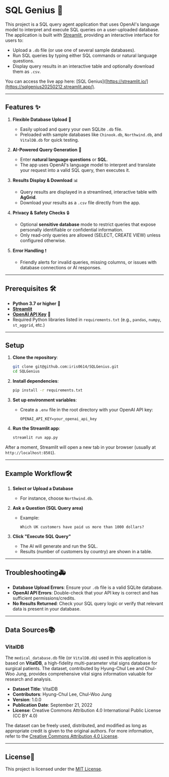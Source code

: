 # SQL Genius 🚀

This project is a SQL query agent application that uses OpenAI's language model to interpret and execute SQL queries on a user-uploaded database. The application is built with [Streamlit](https://streamlit.io/), providing an interactive interface for users to:

- Upload a `.db` file (or use one of several sample databases).  
- Run SQL queries by typing either SQL commands or natural language questions.  
- Display query results in an interactive table and optionally download them as `.csv`.
  
You can access the live app here: [SQL Genius]([https://streamlit.io/](https://sqlgenius20250212.streamlit.app/).

---

## Features ✨

1. **Flexible Database Upload** 📂  
   - Easily upload and query your own SQLite `.db` file.  
   - Preloaded with sample databases like `Chinook.db`, `Northwind.db`, and `VitalDB.db` for quick testing.

2. **AI-Powered Query Generation** 🤖  
   - Enter **natural language questions** or **SQL**.  
   - The app uses OpenAI's language model to interpret and translate your request into a valid SQL query, then executes it.

3. **Results Display & Download** 📊  
   - Query results are displayed in a streamlined, interactive table with **AgGrid**.  
   - Download your results as a `.csv` file directly from the app.

4. **Privacy & Safety Checks** 🔒  
   - Optional **sensitive database** mode to restrict queries that expose personally identifiable or confidential information.  
   - Only read-only queries are allowed (SELECT, CREATE VIEW) unless configured otherwise.

5. **Error Handling** ❗  
   - Friendly alerts for invalid queries, missing columns, or issues with database connections or AI responses.

---

## Prerequisites 🛠️

- **Python 3.7 or higher** 🐍  
- **[Streamlit](https://streamlit.io/)**  
- **[OpenAI API Key](https://platform.openai.com/account/api-keys)** 🔑  
- Required Python libraries listed in `requirements.txt` (e.g., `pandas`, `numpy`, `st_aggrid`, etc.)

---

## Setup

1. **Clone the repository**:
   ```bash
   git clone git@github.com:iris0614/SQLGenius.git
   cd SQLGenius
   ```

2. **Install dependencies**:
   ```bash
   pip install -r requirements.txt
   ```

3. **Set up environment variables**:
   - Create a `.env` file in the root directory with your OpenAI API key:
     ```env
     OPENAI_API_KEY=your_openai_api_key
     ```


1. **Run the Streamlit app**:
   ```bash
   streamlit run app.py
   ```

After a moment, Streamlit will open a new tab in your browser (usually at `http://localhost:8501`).

---

## Example Workflow🛠️

1. **Select or Upload a Database**  
   - For instance, choose `Northwind.db`.

2. **Ask a Question (SQL Query area)**  
   - Example:  
     ```
     Which UK customers have paid us more than 1000 dollars?
     ```

3. **Click "Execute SQL Query"**  
   - The AI will generate and run the SQL.  
   - Results (number of customers by country) are shown in a table.

---

## Troubleshooting🚑

- **Database Upload Errors**: Ensure your `.db` file is a valid SQLite database.  
- **OpenAI API Errors**: Double-check that your API key is correct and has sufficient permissions/credits.  
- **No Results Returned**: Check your SQL query logic or verify that relevant data is present in your database.  

---

## Data Sources📚

### VitalDB

The `medical_database.db` file (or `VitalDB.db`) used in this application is based on **VitalDB**, a high-fidelity multi-parameter vital signs database for surgical patients. The dataset, contributed by Hyung-Chul Lee and Chul-Woo Jung, provides comprehensive vital signs information valuable for research and analysis.

- **Dataset Title**: VitalDB  
- **Contributors**: Hyung-Chul Lee, Chul-Woo Jung  
- **Version**: 1.0.0  
- **Publication Date**: September 21, 2022  
- **License**: Creative Commons Attribution 4.0 International Public License (CC BY 4.0)

The dataset can be freely used, distributed, and modified as long as appropriate credit is given to the original authors. For more information, refer to the [Creative Commons Attribution 4.0 License](https://creativecommons.org/licenses/by/4.0/).

---

## License📜

This project is licensed under the [MIT License](LICENSE).  


